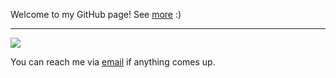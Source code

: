 Welcome to my GitHub page! See [more](https://yx1441.github.io) :)

---

![]([https://github.com/yx1441/stats/master/generated/languages.svg])

You can reach me via [email](mailto:yao.xu@nyu.edu?subject=GitHub) if anything comes up.
